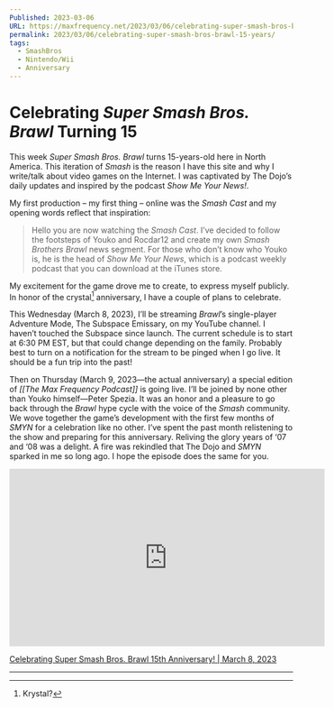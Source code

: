 ```yaml
---
Published: 2023-03-06
URL: https://maxfrequency.net/2023/03/06/celebrating-super-smash-bros-brawl-15-years/
permalink: 2023/03/06/celebrating-super-smash-bros-brawl-15-years/
tags:
  - SmashBros
  - Nintendo/Wii
  - Anniversary
---
```

# Celebrating *Super Smash Bros. Brawl* Turning 15

This week *Super Smash Bros. Brawl* turns 15-years-old here in North America. This iteration of *Smash* is the reason I have this site and why I write/talk about video games on the Internet. I was captivated by The Dojo’s daily updates and inspired by the podcast *Show Me Your News!*.

My first production – my first thing – online was the *Smash Cast* and my opening words reflect that inspiration:

> Hello you are now watching the *Smash Cast*. I’ve decided to follow the footsteps of Youko and Rocdar12 and create my own *Smash Brothers Brawl* news segment. For those who don’t know who Youko is, he is the head of *Show Me Your News*, which is a podcast weekly podcast that you can download at the iTunes store.

My excitement for the game drove me to create, to express myself publicly. In honor of the crystal[^1] anniversary, I have a couple of plans to celebrate.

This Wednesday (March 8, 2023), I’ll be streaming *Brawl*’s single-player Adventure Mode, The Subspace Emissary, on my YouTube channel. I haven’t touched the Subspace since launch. The current schedule is to start at 6:30 PM EST, but that could change depending on the family. Probably best to turn on a notification for the stream to be pinged when I go live. It should be a fun trip into the past!

Then on Thursday (March 9, 2023—the actual anniversary) a special edition of *[[The Max Frequency Podcast]]* is going live. I’ll be joined by none other than Youko himself—Peter Spezia. It was an honor and a pleasure to go back through the *Brawl* hype cycle with the voice of the *Smash* community. We wove together the game’s development with the first few months of *SMYN* for a celebration like no other. I’ve spent the past month relistening to the show and preparing for this anniversary. Reliving the glory years of ‘07 and ‘08 was a delight. A fire was rekindled that The Dojo and *SMYN* sparked in me so long ago. I hope the episode does the same for you.

<div class=iframe-container>
<iframe width="560" height="315" src="https://www.youtube-nocookie.com/embed/qXRufXMR3VM?si=eYrU229Yubygt1R3" title="YouTube video player" frameborder="0" allow="accelerometer; autoplay; clipboard-write; encrypted-media; gyroscope; picture-in-picture; web-share" allowfullscreen></iframe>
</div>

[Celebrating Super Smash Bros. Brawl 15th Anniversary! | March 8, 2023](https://www.youtube.com/live/qXRufXMR3VM)

---
[^1]: Krystal?